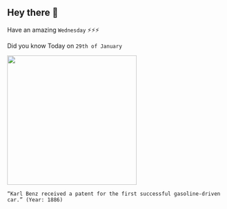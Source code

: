 ## Hey there 👋
Have an amazing `Wednesday` ⚡⚡⚡

Did you know Today on `29th of January`
 
 [<img src="https://heartthatvroom.files.wordpress.com/2017/10/benz.jpg?w=640" width="300" />](https://www.daimler.com/company/tradition/company-history/1885-1886.html#:~:text=On%20January%2029%2C%201886%2C%20Carl,birth%20certificate%20of%20the%20automobile.) 
 ```
“Karl Benz received a patent for the first successful gasoline-driven car.” (Year: 1886)
```
